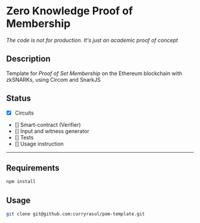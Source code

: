 # Zero Knowledge Proof of Membership

*The code is not for production. It's just an academic proof of concept*

## Description
Template for *Proof of Set Membership* on the Ethereum blockchain with zkSNARKs, using Circom and SnarkJS

## Status
- [x] Circuits
- [] Smart-contract (Verifier)
- [] Input and witness generator
- [] Tests
- [] Usage instruction

___

## Requirements
```bash
npm install
```

## Usage
```bash
git clone git@github.com:curryrasul/pom-template.git
```
